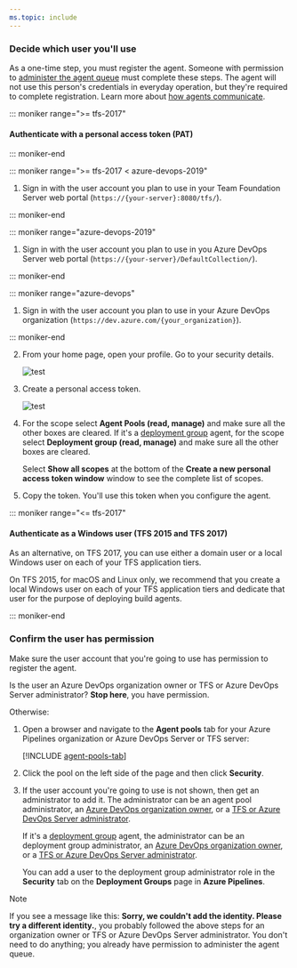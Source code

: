 ```yaml
---
ms.topic: include
---
```


### Decide which user you'll use

As a one-time step, you must register the agent. Someone with permission to
[administer the agent queue](/azure/devops/organizations/security/about-security-roles?view=azure-devops#agent-queue-security-roles)
must complete these steps. The agent will not use this person's
credentials in everyday operation, but they're required to complete registration.
Learn more about [how agents communicate](/azure/devops/pipelines/agents/agents#communication).

::: moniker range=">= tfs-2017"

#### Authenticate with a personal access token (PAT)

::: moniker-end

::: moniker range=">= tfs-2017 < azure-devops-2019"

1. Sign in with the user account you plan to use in your Team Foundation Server web portal (`https://{your-server}:8080/tfs/`).

::: moniker-end

::: moniker range="azure-devops-2019"

1. Sign in with the user account you plan to use in you Azure DevOps Server web portal (`https://{your-server}/DefaultCollection/`).

::: moniker-end

::: moniker range="azure-devops"

1. Sign in with the user account you plan to use in your Azure DevOps organization (`https://dev.azure.com/{your_organization}`).

::: moniker-end

2. From your home page, open your profile. Go to your security details.

   ![test](/azure/devops/repos/git/_shared/_img/my-profile-team-services.png)

3. Create a personal access token.

   ![test](/azure/devops/repos/git/_shared/_img/add-personal-access-token.png)

4. For the scope select **Agent Pools (read, manage)** and make sure all the other boxes are cleared.
   If it's a [deployment group](/azure/devops/pipelines/release/deployment-groups/index) agent, for the scope select **Deployment group (read, manage)** and make sure all the other boxes are cleared.

   Select **Show all scopes** at the bottom of the **Create a new personal access token window** window to see the complete list of scopes.

5. Copy the token. You'll use this token when you configure the agent.

::: moniker range="<= tfs-2017"

#### Authenticate as a Windows user (TFS 2015 and TFS 2017)

As an alternative, on TFS 2017, you can use either a domain user or a
local Windows user on each of your TFS application tiers.

On TFS 2015, for macOS and Linux only, 
we recommend that you create a local Windows user on each of your TFS application tiers and dedicate that user for the purpose of deploying build agents.

::: moniker-end

### Confirm the user has permission

Make sure the user account that you're going to use has permission to register the agent.

Is the user an Azure DevOps organization owner or TFS or Azure DevOps Server administrator? **Stop here**, you have permission.

Otherwise:

1. Open a browser and navigate to the **Agent pools** tab for your Azure Pipelines organization or Azure DevOps Server or TFS server:

   [!INCLUDE [agent-pools-tab](../agent-pools-tab.md)]

1. Click the pool on the left side of the page and then click **Security**.

1. If the user account you're going to use is not shown, then get an administrator to add it. The administrator can be an agent pool administrator, an [Azure DevOps organization owner](/azure/devops/organizations/accounts/faq-add-delete-users#find-owner), or a [TFS or Azure DevOps Server administrator](/azure/devops/server/admin/add-administrator).

   If it's a [deployment group](/azure/devops/pipelines/release/deployment-groups/index) agent, the administrator can be an deployment group administrator, an [Azure DevOps organization owner](/azure/devops/organizations/accounts/faq-add-delete-users#find-owner), or a [TFS or Azure DevOps Server administrator](/azure/devops/server/admin/add-administrator).

   You can add a user to the deployment group administrator role in the **Security** tab on the **Deployment Groups** page in **Azure Pipelines**.

> [!NOTE]
> If you see a message like this: **Sorry, we couldn't add the identity. Please try a different identity.**, you probably followed the above steps for an organization owner or TFS or Azure DevOps Server administrator. You don't need to do anything; you already have permission to administer the agent queue.
